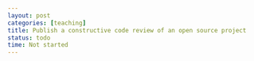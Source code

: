 ```yaml
---
layout: post
categories: [teaching]
title: Publish a constructive code review of an open source project
status: todo
time: Not started
---
```

